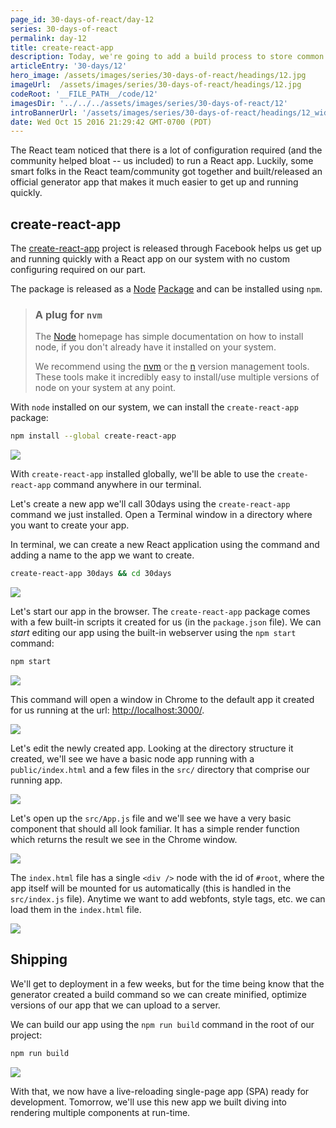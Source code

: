 ```yaml
---
page_id: 30-days-of-react/day-12
series: 30-days-of-react
permalink: day-12
title: create-react-app
description: Today, we're going to add a build process to store common build actions so we can easily develop and deploy our applications.
articleEntry: '30-days/12'
hero_image: /assets/images/series/30-days-of-react/headings/12.jpg
imageUrl:  /assets/images/series/30-days-of-react/headings/12.jpg
codeRoot: '__FILE_PATH__/code/12'
imagesDir: '../../../assets/images/series/30-days-of-react/12'
introBannerUrl: '/assets/images/series/30-days-of-react/headings/12_wide.jpg'
date: Wed Oct 15 2016 21:29:42 GMT-0700 (PDT)
---
```


The React team noticed that there is a lot of configuration required (and the community helped bloat -- us included) to run a React app. Luckily, some smart folks in the React team/community got together and built/released an official generator app that makes it much easier to get up and running quickly.

## create-react-app

The [create-react-app](https://github.com/facebookincubator/create-react-app) project is released through Facebook helps us get up and running quickly with a React app on our system with no custom configuring required on our part.

The package is released as a [Node](https://nodejs.org/) [Package](https://www.npmjs.com/package/create-react-app) and can be installed using `npm`. 

> ### A plug for `nvm`
>
> The [Node](https://nodejs.org) homepage has simple documentation on how to install node, if you don't already have it installed on your system. 
>
> We recommend using the [nvm](https://github.com/creationix/nvm) or the [n](https://github.com/tj/n) version management tools. These tools make it incredibly easy to install/use multiple versions of node on your system at any point. 

With `node` installed on our system, we can install the `create-react-app` package:

```bash
npm install --global create-react-app
```

<img class="wide" src="{{ imagesDir }}/install-create-react-app.jpg" />

With `create-react-app` installed globally, we'll be able to use the `create-react-app` command anywhere in our terminal.

Let's create a new app we'll call 30days using the `create-react-app` command we just installed. Open a Terminal window in a directory where you want to create your app.

In terminal, we can create a new React application using the command and adding a name to the app we want to create.

```bash
create-react-app 30days && cd 30days
```

<img class="wide" src="{{imagesDir}}/create-app.jpg" />

Let's start our app in the browser. The `create-react-app` package comes with a few built-in scripts it created for us (in the `package.json` file). We can _start_ editing our app using the built-in webserver using the `npm start` command:

```bash
npm start
```

<img class="wide" src="{{ imagesDir }}/npm-start.jpg" />

This command will open a window in Chrome to the default app it created for us running at the url: [http://localhost:3000/](http://localhost:3000/).

<img class="wide" src="{{ imagesDir }}/chrome-start.jpg" />

Let's edit the newly created app. Looking at the directory structure it created, we'll see we have a basic node app running with a `public/index.html` and a few files in the `src/` directory that comprise our running app.

<img class="wide" src="{{ imagesDir }}/tree.jpg" />

Let's open up the `src/App.js` file and we'll see we have a very basic component that should all look familiar. It has a simple render function which returns the result we see in the Chrome window.

<img class="wide" src="{{ imagesDir }}/app.jpg" />

The `index.html` file has a single `<div />` node with the id of `#root`, where the app itself will be mounted for us automatically (this is handled in the `src/index.js` file). Anytime we want to add webfonts, style tags, etc. we can load them in the `index.html` file.

<img class="wide" src="{{ imagesDir }}/index-html.jpg" />

## Shipping

We'll get to deployment in a few weeks, but for the time being know that the generator created a build command so we can create minified, optimize versions of our app that we can upload to a server. 

We can build our app using the `npm run build` command in the root of our project:

```bash
npm run build
```

<img class="wide" src="{{ imagesDir }}/build.jpg" />

With that, we now have a live-reloading single-page app (SPA) ready for development. Tomorrow, we'll use this new app we built diving into rendering multiple components at run-time.
